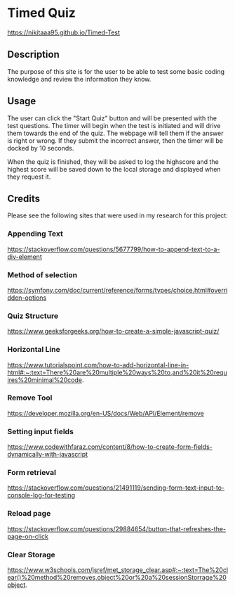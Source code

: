 
# Timed Quiz

https://nikitaaa95.github.io/Timed-Test

## Description

The purpose of this site is for the user to be able to test some basic coding knowledge and review the information they know.

## Usage

The user can click the "Start Quiz" button and will be presented with the test questions. The timer will begin when the test is initiated and will drive them towards the end of the quiz. The webpage will tell them if the answer is right or wrong. If they submit the incorrect answer, then the timer will be docked by 10 seconds.

When the quiz is finished, they will be asked to log the highscore and the highest score will be saved down to the local storage and displayed when they request it.

## Credits

Please see the following sites that were used in my research for this project:
### Appending Text
https://stackoverflow.com/questions/5677799/how-to-append-text-to-a-div-element


### Method of selection
https://symfony.com/doc/current/reference/forms/types/choice.html#overridden-options

### Quiz Structure
https://www.geeksforgeeks.org/how-to-create-a-simple-javascript-quiz/

### Horizontal Line
https://www.tutorialspoint.com/how-to-add-horizontal-line-in-html#:~:text=There%20are%20multiple%20ways%20to,and%20it%20requires%20minimal%20code.

### Remove Tool
 https://developer.mozilla.org/en-US/docs/Web/API/Element/remove

### Setting input fields
https://www.codewithfaraz.com/content/8/how-to-create-form-fields-dynamically-with-javascript

### Form retrieval
https://stackoverflow.com/questions/21491119/sending-form-text-input-to-console-log-for-testing

### Reload page
https://stackoverflow.com/questions/29884654/button-that-refreshes-the-page-on-click 

### Clear Storage
https://www.w3schools.com/jsref/met_storage_clear.asp#:~:text=The%20clear()%20method%20removes,object%20or%20a%20sessionStorrage%20object.